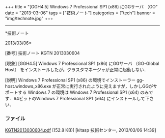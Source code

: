 ﻿+++
title = "[GGH4.5] Windows 7 Professional SP1 (x86) にGGサーバ （GO"
date = "2013-03-06"
tags = ["技術ノート"]
categories = ["tech"]
banner = "img/technote.jpg"
+++

-----------------------------------------------------------------------------------------------------------------------------

*技術ノート

2013/03/06*


[番号]
技術ノート KGTN 2013030604

[現象]
[GGH4.5] Windows 7 Professional SP1 (x86) にGGサーバ （GO-Global
Host） をインストールしたが，クラスタマネージャが正常に起動しない．

[説明]
Windows 7 Professional SP1 (x86) の環境でインストーラー
gg-host.windows_x86.exe
が正常に実行されたように見えますが，しかしGGがサポートする Windows 7
の環境は Windows 7 Professional SP1 (x64) のみです．64ビットのWindows 7
Professional SP1 (x64) にインストールして下さい．


### ファイル

 
 


[KGTN2013030604.pdf](http://techreport.kitasp.net/attachments/download/1259/KGTN2013030604.pdf)
 [(52.8 KB)] [kitasp 技術センター, 2013/03/06
14:39]


 


 

